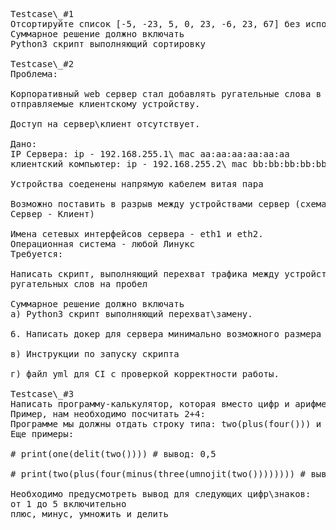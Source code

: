 <pre>
Testcase\_#1
Отсортируйте список [-5, -23, 5, 0, 23, -6, 23, 67] без использования sort
Суммарное решение должно включать
Python3 скрипт выполняющий сортировку

Testcase\_#2
Проблема:

Корпоративный web сервер стал добавлять ругательные слова в страницы
отправляемые клиентскому устройству.

Доступ на сервер\клиент отсутствует.

Дано:
IP Сервера: ip - 192.168.255.1\ mac аа:аа:аа:аа:аа:аа
клиентский компьютер: ip - 192.168.255.2\ mac bb:bb:bb:bb:bb:bb

Устройства соеденены напрямую кабелем витая пара

Возможно поставить в разрыв между устройствами сервер (схема будет - WEB -
Сервер - Клиент)

Имена сетевых интерфейсов сервера - eth1 и еth2.
Операционная система - любой Линукс
Требуется:

Написать скрипт, выполняющий перехват трафика между устройствами и замену
ругательных слов на пробел

Суммарное решение должно включать
а) Python3 скрипт выполняющий перехват\замену.

6. Написать докер для сервера минимально возможного размера

в) Инструкции по запуску скрипта

г) файл yml для CI с проверкой корректности работы.

Testcase\_#3
Написать программу-калькулятор, которая вместо цифр и арифметических знаков принимает имена цифр\знаков:
Пример, нам необходимо посчитать 2+4:
Программе мы должны отдать строку типа: two(plus(four())) и получить ответ 6
Еще примеры:

# print(one(delit(two()))) # вывод: 0,5

# print(two(plus(four(minus(three(umnojit(two()))))))) # вывод: 0

Необходимо предусмотреть вывод для следующих цифр\знаков:
от 1 до 5 включительно
плюс, минус, умножить и делить
</pre>
